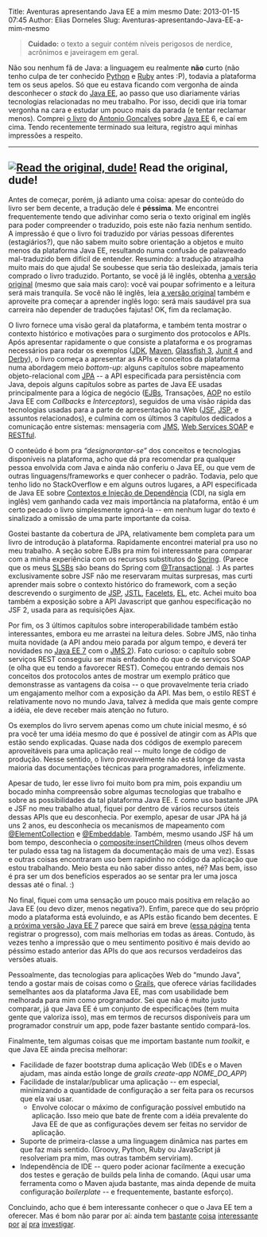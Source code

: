 Title: Aventuras apresentando Java EE a mim mesmo
Date: 2013-01-15 07:45
Author: Elias Dorneles
Slug: Aventuras-apresentando-Java-EE-a-mim-mesmo

> **Cuidado:** o texto a seguir contém níveis perigosos de nerdice,
> acrônimos e javeiragem em geral.

Não sou nenhum fã de Java: a linguagem eu realmente **não** curto (não
tenho culpa de ter conhecido
[Python](http://www.python.org/ "Python.org") e
[Ruby](http://www.ruby-lang.org/ "Ruby-Lang.org") antes :P), todavia a
plataforma tem os seus apelos. Só que eu estava ficando com vergonha de
ainda desconhecer o *stack* do [Java
EE](https://en.wikipedia.org/wiki/Java_EE), ao passo que uso diariamente
várias tecnologias relacionadas no meu trabalho. Por isso, decidi que
iria tomar vergonha na cara e estudar um pouco mais da parada (e tentar
reclamar menos). Comprei [o
livro](http://antoniogoncalves.org/2009/02/13/java-ee-6-book/) do
[Antonio Goncalves](http://antoniogoncalves.org/) sobre [Java
EE](https://en.wikipedia.org/wiki/Java_EE) 6, e caí em cima. Tendo
recentemente terminado sua leitura, registro aqui minhas impressões a
respeito.

  ---------------------------------------------------------------------------------------------------------------------------------------------------------------------------------------
  [![Read the original, dude!](https://eljunior.files.wordpress.com/2013/01/intro-javaee.png?w=300)](https://www.amazon.com/Beginning-Java-Platform-GlassFish-Professional/dp/1430219548)
  Read the original, dude!
  ---------------------------------------------------------------------------------------------------------------------------------------------------------------------------------------

Antes de começar, porém, já adianto uma coisa: apesar do conteúdo do
livro ser bem decente, a tradução dele é **péssima**. Me encontrei
frequentemente tendo que adivinhar como seria o texto original em inglês
para poder compreender o traduzido, pois este não fazia nenhum sentido.
A impressão é que o livro foi traduzido por várias pessoas diferentes
(estagiários?), que não sabem muito sobre orientação a objetos e muito
menos da plataforma Java EE, resultando numa confusão de palavreado
mal-traduzido bem difícil de entender. Resumindo: a tradução atrapalha
muito mais do que ajuda! Se soubesse que seria tão desleixada, jamais
teria comprado o livro traduzido. Portanto, se você já lê inglês,
obtenha [a versão
original](https://www.amazon.com/Beginning-Java-Platform-GlassFish-Professional/dp/1430219548)
(mesmo que saia mais caro): você vai poupar sofrimento e a leitura será
mais tranquila. Se você não lê inglês, leia [a versão
original](https://www.amazon.com/Beginning-Java-Platform-GlassFish-Professional/dp/1430219548 "Beginning Java EE 6 Platform with Glassfish 3")
também e aproveite pra começar a aprender inglês logo: será mais
saudável pra sua carreira não depender de traduções fajutas! OK, fim da
reclamação.

O livro fornece uma visão geral da plataforma, e também tenta mostrar o
contexto histórico e motivações para o surgimento dos protocolos e APIs.
Após apresentar rapidamente o que consiste a plataforma e os programas
necessários para rodar os exemplos
([JDK](https://en.wikipedia.org/wiki/Java_Development_Kit),
[Maven](https://maven.apache.org/), [Glassfish
3](http://glassfish.java.net/), [Junit
4](https://en.wikipedia.org/wiki/JUnit) and
[Derby](http://db.apache.org/derby)), o livro começa a apresentar as
APIs e conceitos da plataforma numa abordagem meio *bottom-up*: alguns
capítulos sobre mapeamento objeto-relacional com
[JPA](https://en.wikipedia.org/wiki/Java_Persistence_API) -- a API
especificada para persistência com Java, depois alguns capítulos sobre
as partes de Java EE usadas principalmente para a lógica de negócio
([EJBs](https://en.wikipedia.org/wiki/Enterprise_JavaBeans), Transações,
[AOP](https://en.wikipedia.org/wiki/Aspect-oriented_programming) no
estilo Java EE com *Callbacks* e *Interceptors*), seguidos de uma visão
rápida das tecnologias usadas para a parte de apresentação na Web
([JSF](https://en.wikipedia.org/wiki/JavaServer_Faces),
[JSP](https://en.wikipedia.org/wiki/JavaServer_Pages), e assuntos
relacionados), e culmina com os últimos 3 capítulos dedicados a
comunicação entre sistemas: mensageria com
[JMS](https://en.wikipedia.org/wiki/Java_Message_Service), [Web Services
SOAP](https://en.wikipedia.org/wiki/Java_API_for_XML_Web_Services) e
[RESTful](https://en.wikipedia.org/wiki/Java_API_for_RESTful_Web_Services).

O conteúdo é bom pra *“designorantar-se”* dos conceitos e tecnologias
disponíveis na plataforma, acho que dá pra recomendar pra qualquer
pessoa envolvida com Java e ainda não conferiu o Java EE, ou que vem de
outras linguagens/frameworks e quer conhecer o padrão. Todavia, pelo que
tenho lido no StackOverflow e em alguns outros lugares, a API
especificada de Java EE sobre [Contextos e Injeção de
Dependência](http://docs.oracle.com/javaee/6/tutorial/doc/gjbnr.html)
(CDI, na sigla em inglês) vem ganhando cada vez mais importância na
plataforma, então é um certo pecado o livro simplesmente ignorá-la -- em
nenhum lugar do texto é sinalizado a omissão de uma parte importante da
coisa.

Gostei bastante da cobertura de JPA, relativamente bem completa para um
livro de introdução à plataforma. Rapidamente encontrei material pra uso
no meu trabalho. A seção sobre EJBs pra mim foi interessante para
comparar com a minha experiência com os recursos substitutos do
[Spring](https://en.wikipedia.org/wiki/Spring_Framework). (Parece que os
meus [SLSBs](https://en.wikipedia.org/wiki/Session_Beans#Stateless_Session_Beans)
são beans do Spring com
[@Transactional](http://static.springsource.org/spring/docs/2.5.x/api/org/springframework/transaction/annotation/Transactional.html).
:) As partes exclusivamente sobre JSF não me reservaram muitas
surpresas, mas curti aprender mais sobre o contexto histórico do
framework, com a seção descrevendo o surgimento de
[JSP](https://en.wikipedia.org/wiki/JavaServer_Pages),
[JSTL](https://en.wikipedia.org/wiki/JavaServer_Pages_Standard_Tag_Library),
[Facelets](https://en.wikipedia.org/wiki/Facelets),
[EL](https://en.wikipedia.org/wiki/Unified_Expression_Language), etc.
Achei muito boa também a exposição sobre a API Javascript que ganhou
especificação no JSF 2, usada para as requisições Ajax.

Por fim, os 3 últimos capítulos sobre interoperabilidade também estão
interessantes, embora eu me arrastei na leitura deles. Sobre JMS, não
tinha muita novidade (a API andou meio parada por algum tempo, e deverá
ter novidades no [Java EE 7](http://jcp.org/en/jsr/detail?id=342) com o
[JMS 2](http://jcp.org/en/jsr/detail?id=343)). Fato curioso: o capítulo
sobre serviços REST conseguiu ser mais enfadonho do que o de serviços
SOAP (e olha que eu tendo a favorecer REST). Começou entrando demais nos
conceitos dos protocolos antes de mostrar um exemplo prático que
demonstrasse as vantagens da coisa -- o que provavelmente teria criado
um engajamento melhor com a exposição da API. Mas bem, o estilo REST é
relativamente novo no mundo Java, talvez à medida que mais gente compre
a idéia, ele deve receber mais atenção no futuro.

Os exemplos do livro servem apenas como um chute inicial mesmo, é só pra
você ter uma idéia mesmo do que é possível de atingir com as APIs que
estão sendo explicadas. Quase nada dos códigos de exemplo parecem
aproveitáveis para uma aplicação real -- muito longe de código de
produção. Nesse sentido, o livro provavelmente não está longe da vasta
maioria das documentações técnicas para programadores, infelizmente.

Apesar de tudo, ler esse livro foi muito bom pra mim, pois expandiu um
bocado minha compreensão sobre algumas tecnologias que trabalho e sobre
as possibilidades da tal plataforma Java EE. E como uso bastante JPA e
JSF no meu trabalho atual, fiquei por dentro de vários recursos úteis
dessas APIs que eu desconhecia. Por exemplo, apesar de usar JPA há já
uns 2 anos, eu desconhecia os mecanismos de mapeamento com
[@ElementCollection](http://docs.oracle.com/javaee/6/api/javax/persistence/ElementCollection.html)
e
[@Embeddable](http://docs.oracle.com/javaee/6/api/javax/persistence/Embeddable.html).
Também, mesmo usando JSF há um bom tempo, desconhecia o
[composite:insertChildren](http://docs.oracle.com/javaee/6/javaserverfaces/2.0/docs/pdldocs/facelets/composite/insertChildren.html)
(meus olhos devem ter pulado essa tag na listagem da documentação mais
de uma vez). Essas e outras coisas encontraram uso bem rapidinho no
código da aplicação que estou trabalhando. Meio besta eu não saber disso
antes, né? Mas bem, isso é pra ser um dos benefícios esperados ao se
sentar pra ler uma josca dessas até o final. :)

No final, fiquei com uma sensação um pouco mais positiva em relação ao
Java EE (ou devo dizer, menos negativa?). Enfim, parece que do seu
próprio modo a plataforma está evoluindo, e as APIs estão ficando bem
decentes. E [a próxima versão Java EE
7](http://jcp.org/en/jsr/detail?id=342) parece que sairá em breve ([essa
página](http://jdevelopment.nl/open-source/java-ee-7-progress-page/)
tenta registrar o progresso), com mais melhorias em todas as áreas.
Contudo, às vezes tenho a impressão que o meu sentimento positivo é mais
devido ao péssimo estado anterior das APIs do que aos recursos
verdadeiros das versões atuais.

Pessoalmente, das tecnologias para aplicações Web do “mundo Java”, tendo
a gostar mais de coisas como o [Grails](http://grails.org/), que oferece
várias facilidades semelhantes aos da plataforma Java EE, mas com
usabilidade bem melhorada para mim como programador. Sei que não é muito
justo comparar, já que Java EE é um conjunto de especificações (tem
muita gente que valoriza isso), mas em termos de recursos disponíveis
para um programador construir um app, pode fazer bastante sentido
compará-los.

Finalmente, tem algumas coisas que me importam bastante num *toolkit*, e
que Java EE ainda precisa melhorar:

-   Facilidade de fazer bootstrap duma aplicação Web (IDEs e o Maven
    ajudam, mas ainda estão longe de *grails create-app NOME\_DO\_APP*)
-   Facilidade de instalar/publicar uma aplicação -- em especial,
    minimizando a quantidade de configuração a ser feita para os
    recursos que ela vai usar.
    -   Envolve colocar o máximo de configuração possível embutido na
        aplicação. Isso meio que bate de frente com a idéia prevalente
        do Java EE de que as configurações devem ser feitas no servidor
        de aplicação.
-   Suporte de primeira-classe a uma linguagem dinâmica nas partes em
    que faz mais sentido. (Groovy, Python, Ruby ou JavaScript já
    resolveriam pra mim, mas outras também serviriam).
-   Independência de IDE -- quero poder acionar facilmente a execução
    dos testes e geração de builds pela linha de comando. (Aqui usar uma
    ferramenta como o Maven ajuda bastante, mas ainda depende de muita
    configuração *boilerplate* -- e frequentemente, bastante esforço).

Concluindo, acho que é bem interessante conhecer o que o Java EE tem a
oferecer. Mas é bom não parar por aí: ainda tem
[bastante](http://www.playframework.org/) [coisa](http://torquebox.org/)
[interessante](http://grails.org/) [por](http://www.joodoweb.com/)
[aí](http://www.webnoir.org/) [pra](http://griffon.codehaus.org/)
[investigar](http://appfuse.org/).
